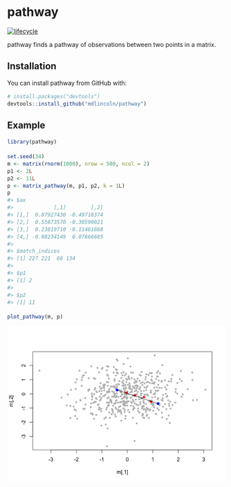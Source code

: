 <!-- README.md is generated from README.Rmd. Please edit that file -->
pathway
=======

[![lifecycle](https://img.shields.io/badge/lifecycle-experimental-orange.svg)](https://www.tidyverse.org/lifecycle/#experimental)

pathway finds a pathway of observations between two points in a matrix.

Installation
------------

You can install pathway from GitHub with:

``` r
# install.packages("devtools")
devtools::install_github("mdlincoln/pathway")
```

Example
-------

``` r
library(pathway)

set.seed(34)
m <- matrix(rnorm(1000), nrow = 500, ncol = 2)
p1 <- 2L
p2 <- 11L
p <- matrix_pathway(m, p1, p2, k = 1L)
p
#> $ax
#>             [,1]        [,2]
#> [1,]  0.87927430 -0.49718374
#> [2,]  0.55873570 -0.30590021
#> [3,]  0.23819710 -0.11461668
#> [4,] -0.08234149  0.07666685
#> 
#> $match_indices
#> [1] 227 221  66 134
#> 
#> $p1
#> [1] 2
#> 
#> $p2
#> [1] 11

plot_pathway(m, p)
```

![](README-pathway-1.png)
